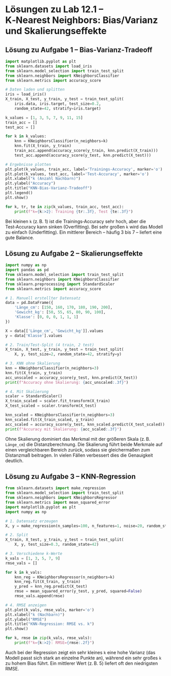 # Lösungen zu Lab 12.1 – K‑Nearest Neighbors: Bias/Varianz und Skalierungseffekte

## Lösung zu Aufgabe 1 – Bias‑Varianz‑Tradeoff

```python
import matplotlib.pyplot as plt
from sklearn.datasets import load_iris
from sklearn.model_selection import train_test_split
from sklearn.neighbors import KNeighborsClassifier
from sklearn.metrics import accuracy_score

# Daten laden und splitten
iris = load_iris()
X_train, X_test, y_train, y_test = train_test_split(
    iris.data, iris.target, test_size=0.2,
    random_state=42, stratify=iris.target)

k_values = [1, 3, 5, 7, 9, 11, 15]
train_acc = []
test_acc = []

for k in k_values:
    knn = KNeighborsClassifier(n_neighbors=k)
    knn.fit(X_train, y_train)
    train_acc.append(accuracy_score(y_train, knn.predict(X_train)))
    test_acc.append(accuracy_score(y_test, knn.predict(X_test)))

# Ergebnisse plotten
plt.plot(k_values, train_acc, label='Trainings‑Accuracy', marker='o')
plt.plot(k_values, test_acc, label='Test‑Accuracy', marker='o')
plt.xlabel("k (Anzahl Nachbarn)")
plt.ylabel("Accuracy")
plt.title("KNN‑Bias‑Varianz‑Tradeoff")
plt.legend()
plt.show()

for k, tr, te in zip(k_values, train_acc, test_acc):
    print(f"k={k:>2}: Training {tr:.3f}, Test {te:.3f}")
```

Bei kleinen `k` (z. B. 1) ist die Trainings‑Accuracy sehr hoch, aber die Test‑Accuracy kann sinken (Overfitting). Bei sehr großen `k` wird das Modell zu einfach (Underfitting). Ein mittlerer Bereich – häufig 3 bis 7 – liefert eine gute Balance.

## Lösung zu Aufgabe 2 – Skalierungseffekte

```python
import numpy as np
import pandas as pd
from sklearn.model_selection import train_test_split
from sklearn.neighbors import KNeighborsClassifier
from sklearn.preprocessing import StandardScaler
from sklearn.metrics import accuracy_score

# 1. Manuell erstellter Datensatz
data = pd.DataFrame({
    'Länge_cm': [150, 160, 170, 180, 190, 200],
    'Gewicht_kg': [50, 55, 65, 80, 90, 100],
    'Klasse': [0, 0, 0, 1, 1, 1]
})

X = data[['Länge_cm', 'Gewicht_kg']].values
y = data['Klasse'].values

# 2. Train/Test‑Split (4 train, 2 test)
X_train, X_test, y_train, y_test = train_test_split(
    X, y, test_size=2, random_state=42, stratify=y)

# 3. KNN ohne Skalierung
knn = KNeighborsClassifier(n_neighbors=3)
knn.fit(X_train, y_train)
acc_unscaled = accuracy_score(y_test, knn.predict(X_test))
print(f"Accuracy ohne Skalierung: {acc_unscaled:.3f}")

# 4. Mit Skalierung
scaler = StandardScaler()
X_train_scaled = scaler.fit_transform(X_train)
X_test_scaled = scaler.transform(X_test)

knn_scaled = KNeighborsClassifier(n_neighbors=3)
knn_scaled.fit(X_train_scaled, y_train)
acc_scaled = accuracy_score(y_test, knn_scaled.predict(X_test_scaled))
print(f"Accuracy mit Skalierung: {acc_scaled:.3f}")
```

Ohne Skalierung dominiert das Merkmal mit der größeren Skala (z. B. `Länge_cm`) die Distanzberechnung. Die Skalierung führt beide Merkmale auf einen vergleichbaren Bereich zurück, sodass sie gleichermaßen zum Distanzmaß beitragen. In vielen Fällen verbessert dies die Genauigkeit deutlich.

## Lösung zu Aufgabe 3 – KNN‑Regression

```python
from sklearn.datasets import make_regression
from sklearn.model_selection import train_test_split
from sklearn.neighbors import KNeighborsRegressor
from sklearn.metrics import mean_squared_error
import matplotlib.pyplot as plt
import numpy as np

# 1. Datensatz erzeugen
X, y = make_regression(n_samples=100, n_features=1, noise=20, random_state=1)

# 2. Split
X_train, X_test, y_train, y_test = train_test_split(
    X, y, test_size=0.3, random_state=42)

# 3. Verschiedene k-Werte
k_vals = [1, 3, 5, 7, 9]
rmse_vals = []

for k in k_vals:
    knn_reg = KNeighborsRegressor(n_neighbors=k)
    knn_reg.fit(X_train, y_train)
    y_pred = knn_reg.predict(X_test)
    rmse = mean_squared_error(y_test, y_pred, squared=False)
    rmse_vals.append(rmse)

# 4. RMSE anzeigen
plt.plot(k_vals, rmse_vals, marker='o')
plt.xlabel("k (Nachbarn)")
plt.ylabel("RMSE")
plt.title("KNN‑Regression: RMSE vs. k")
plt.show()

for k, rmse in zip(k_vals, rmse_vals):
    print(f"k={k:>2}: RMSE={rmse:.2f}")
```

Auch bei der Regression zeigt ein sehr kleines `k` eine hohe Varianz (das Modell passt sich stark an einzelne Punkte an), während ein sehr großes `k` zu hohem Bias führt. Ein mittlerer Wert (z. B. 5) liefert oft den niedrigsten RMSE.
